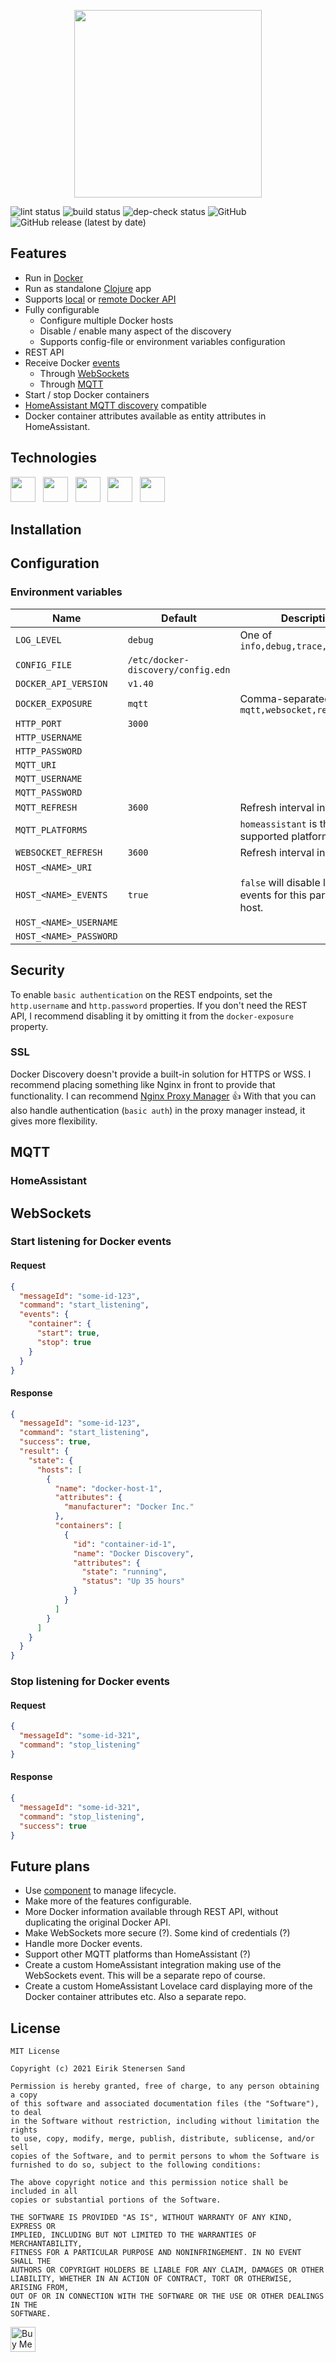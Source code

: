 <p align="center">
  <img height="300" src="https://github.com/ezand/docker-discovery/raw/main/doc/logo.png">
</p>

![lint status](https://github.com/ezand/docker-discovery/workflows/lint/badge.svg)
![build status](https://github.com/ezand/docker-discovery/workflows/build/badge.svg)
![dep-check status](https://github.com/ezand/docker-discovery/workflows/dep-check/badge.svg)
![GitHub](https://img.shields.io/github/license/ezand/docker-discovery)
![GitHub release (latest by date)](https://img.shields.io/github/v/release/ezand/docker-discovery)

## Features
* Run in [Docker](https://www.docker.com/)
* Run as standalone [Clojure](https://clojure.org/) app
* Supports [local](https://stackoverflow.com/a/40007244/655296) or [remote Docker API](https://blog.usejournal.com/how-to-enable-docker-remote-api-on-docker-host-7b73bd3278c6)
* Fully configurable
  * Configure multiple Docker hosts
  * Disable / enable many aspect of the discovery
  * Supports config-file or environment variables configuration
* REST API
* Receive Docker [events](https://docs.docker.com/engine/reference/commandline/events/)
  * Through [WebSockets](https://en.wikipedia.org/wiki/WebSocket)
  * Through [MQTT](https://mqtt.org/)
* Start / stop Docker containers
* [HomeAssistant MQTT discovery](https://www.home-assistant.io/docs/mqtt/discovery/) compatible
* Docker container attributes available as entity attributes in HomeAssistant.

## Technologies

<a target="_blank" href="https://clojure.org/"><img height="40" src="https://raw.githubusercontent.com/ezand/docker-discovery/main/doc/clojure.svg" /></a>
&nbsp;&nbsp;<a target="_blank" href="https://www.docker.com/"><img height="40" src="https://github.com/ezand/docker-discovery/raw/main/doc/docker.png" /></a>
&nbsp;&nbsp;<a target="_blank" href="https://mqtt.org/"><img height="40" src="https://raw.githubusercontent.com/ezand/docker-discovery/main/doc/mqtt.svg" /></a>
&nbsp;&nbsp;<a target="_blank" href="https://en.wikipedia.org/wiki/WebSocket"><img height="40" src="https://github.com/ezand/docker-discovery/raw/main/doc/websockets.png" /></a>
&nbsp;&nbsp;<a target="_blank" href="https://www.home-assistant.io/docs/mqtt/discovery/"><img height="40" src="https://upload.wikimedia.org/wikipedia/commons/6/6e/Home_Assistant_Logo.svg" /></a>

## Installation

## Configuration

### Environment variables
| Name | Default | Description |
|------|---------|-------------|
| `LOG_LEVEL` | `debug` | One of `info,debug,trace,error,warn` |
| `CONFIG_FILE` | `/etc/docker-discovery/config.edn` | |
| `DOCKER_API_VERSION` | `v1.40` | |
| `DOCKER_EXPOSURE` | `mqtt` | Comma-separated list of `mqtt,websocket,rest` |
| `HTTP_PORT` | `3000` | |
| `HTTP_USERNAME` | | |
| `HTTP_PASSWORD` | | |
| `MQTT_URI` | | |
| `MQTT_USERNAME` | | |
| `MQTT_PASSWORD` | | |
| `MQTT_REFRESH` | `3600` | Refresh interval in seconds |
| `MQTT_PLATFORMS` | | `homeassistant` is the only supported platform atm. |
| `WEBSOCKET_REFRESH` | `3600` | Refresh interval in seconds |
| `HOST_<NAME>_URI` | | |
| `HOST_<NAME>_EVENTS` | `true` | `false` will disable listeing for events for this particular host. |
| `HOST_<NAME>_USERNAME` | | |
| `HOST_<NAME>_PASSWORD` | | |

## Security

To enable `basic authentication` on the REST endpoints, set the 
`http.username` and `http.password` properties. If you don't need the REST API,
I recommend disabling it by omitting it from the `docker-exposure` property.

### SSL

Docker Discovery doesn't provide a built-in solution for HTTPS or WSS. I recommend
placing something like Nginx in front to provide that functionality. I can recommend
[Nginx Proxy Manager](https://nginxproxymanager.com/) 👍 With that you can also handle
authentication (`basic auth`) in the proxy manager instead, it gives more flexibility.

## MQTT

### HomeAssistant

## WebSockets

### Start listening for Docker events

#### Request

```json
{
  "messageId": "some-id-123",
  "command": "start_listening",
  "events": {
    "container": {
      "start": true,
      "stop": true
    }
  }
}
```

#### Response

```json
{
  "messageId": "some-id-123",
  "command": "start_listening",
  "success": true,
  "result": {
    "state": {
      "hosts": [
        {
          "name": "docker-host-1",
          "attributes": {
            "manufacturer": "Docker Inc."
          },
          "containers": [
            {
              "id": "container-id-1",
              "name": "Docker Discovery",
              "attributes": {
                "state": "running",
                "status": "Up 35 hours"
              }
            }
          ]
        }
      ]
    }
  }
}
```

### Stop listening for Docker events

#### Request

```json
{
  "messageId": "some-id-321",
  "command": "stop_listening"
}
```

#### Response

```json
{
  "messageId": "some-id-321",
  "command": "stop_listening",
  "success": true
}
```

## Future plans
* Use [component](https://github.com/stuartsierra/component) to manage lifecycle.
* Make more of the features configurable.
* More Docker information available through REST API, without duplicating the original Docker API.
* Make WebSockets more secure (?). Some kind of credentials (?)
* Handle more Docker events.
* Support other MQTT platforms than HomeAssistant (?)
* Create a custom HomeAssistant integration making use of the WebSockets event. This will be a separate repo of course.
* Create a custom HomeAssistant Lovelace card displaying more of the Docker container attributes etc. Also a separate repo.

## License

```
MIT License

Copyright (c) 2021 Eirik Stenersen Sand

Permission is hereby granted, free of charge, to any person obtaining a copy
of this software and associated documentation files (the "Software"), to deal
in the Software without restriction, including without limitation the rights
to use, copy, modify, merge, publish, distribute, sublicense, and/or sell
copies of the Software, and to permit persons to whom the Software is
furnished to do so, subject to the following conditions:

The above copyright notice and this permission notice shall be included in all
copies or substantial portions of the Software.

THE SOFTWARE IS PROVIDED "AS IS", WITHOUT WARRANTY OF ANY KIND, EXPRESS OR
IMPLIED, INCLUDING BUT NOT LIMITED TO THE WARRANTIES OF MERCHANTABILITY,
FITNESS FOR A PARTICULAR PURPOSE AND NONINFRINGEMENT. IN NO EVENT SHALL THE
AUTHORS OR COPYRIGHT HOLDERS BE LIABLE FOR ANY CLAIM, DAMAGES OR OTHER
LIABILITY, WHETHER IN AN ACTION OF CONTRACT, TORT OR OTHERWISE, ARISING FROM,
OUT OF OR IN CONNECTION WITH THE SOFTWARE OR THE USE OR OTHER DEALINGS IN THE
SOFTWARE.
```

<a href="https://www.buymeacoffee.com/ezand" target="_blank"><img height="40" src="https://cdn.buymeacoffee.com/buttons/v2/default-yellow.png" alt="Buy Me A Coffee" /></a>
